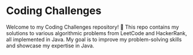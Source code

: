 # Coding Challenges

Welcome to my Coding Challenges repository! 🚀 This repo contains my solutions to various algorithmic problems from LeetCode and HackerRank, all implemented in Java. My goal is to improve my problem-solving skills and showcase my expertise in Java.

